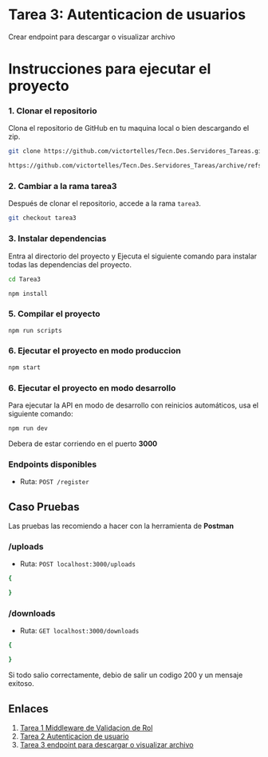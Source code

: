# Tarea 3: Autenticacion de usuarios
Crear endpoint para descargar o visualizar archivo

# Instrucciones para ejecutar el proyecto

### 1. Clonar el repositorio
Clona el repositorio de GitHub en tu maquina local o bien descargando el zip.
```bash
git clone https://github.com/victortelles/Tecn.Des.Servidores_Tareas.git
```
```bash
https://github.com/victortelles/Tecn.Des.Servidores_Tareas/archive/refs/heads/tarea3.zip
```

### 2. Cambiar a la rama tarea3
Después de clonar el repositorio, accede a la rama `tarea3`.

```bash
git checkout tarea3
```

### 3. Instalar dependencias
Entra al directorio del proyecto y Ejecuta el siguiente comando para instalar todas las dependencias del proyecto.

```bash
cd Tarea3
```
```bash
npm install
```

### 5. Compilar el proyecto
```bash
npm run scripts
```

### 6. Ejecutar el proyecto en modo produccion
```bash
npm start
```

### 6. Ejecutar el proyecto en modo desarrollo
Para ejecutar la API en modo de desarrollo con reinicios automáticos, usa el siguiente comando:
```bash
npm run dev
```
Debera de estar corriendo en el puerto **3000**

### Endpoints disponibles
- Ruta: `POST /register`

## Caso Pruebas
Las pruebas las recomiendo a hacer con la herramienta de **Postman**

### /uploads
- Ruta: `POST localhost:3000/uploads`
```bash
{

}
```

### /downloads
- Ruta: `GET localhost:3000/downloads`
```bash
{

}
```

Si todo salio correctamente, debio de salir un codigo 200 y un mensaje exitoso.

## Enlaces
1. [Tarea 1 Middleware de Validacion de Rol](https://github.com/victortelles/Tecn.Des.Servidores_Tareas/tree/tarea1)
2. [Tarea 2 Autenticacion de usuario](https://github.com/victortelles/Tecn.Des.Servidores_Tareas/tree/tarea2)
3. [Tarea 3 endpoint para descargar o visualizar archivo](https://github.com/victortelles/Tecn.Des.Servidores_Tareas/tree/tarea3)